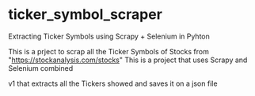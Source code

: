# ticker_symbol_scraper
Extracting Ticker Symbols using Scrapy + Selenium in Pyhton

This is a prject to scrap all the Ticker Symbols of Stocks from "https://stockanalysis.com/stocks"
This is a project that uses Scrapy and Selenium combined

v1 that extracts all the Tickers showed and saves it on a json file
